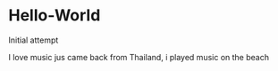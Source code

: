 # Hello-World
Initial attempt 

I love music
jus came back from Thailand, i played music on the beach
